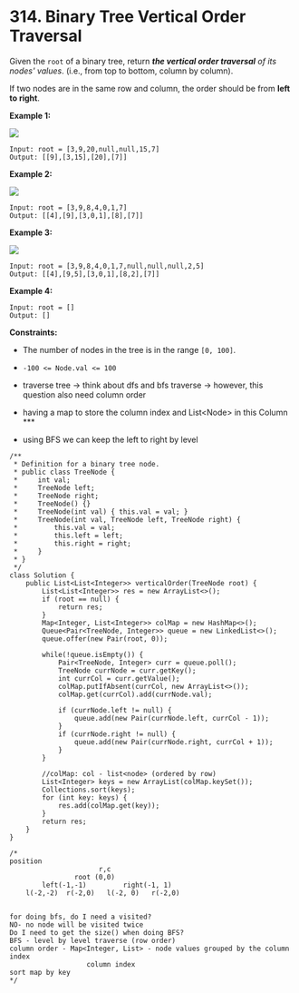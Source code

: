 # 314. Binary Tree Vertical Order Traversal



Given the `root` of a binary tree, return _**the vertical order traversal** of its nodes' values_. (i.e., from top to bottom, column by column).

If two nodes are in the same row and column, the order should be from **left to right**.

&#x20;

**Example 1:**

![](https://assets.leetcode.com/uploads/2021/01/28/vtree1.jpg)

```
Input: root = [3,9,20,null,null,15,7]
Output: [[9],[3,15],[20],[7]]
```

**Example 2:**

![](https://assets.leetcode.com/uploads/2021/01/28/vtree2-1.jpg)

```
Input: root = [3,9,8,4,0,1,7]
Output: [[4],[9],[3,0,1],[8],[7]]
```

**Example 3:**

![](https://assets.leetcode.com/uploads/2021/01/28/vtree2.jpg)

```
Input: root = [3,9,8,4,0,1,7,null,null,null,2,5]
Output: [[4],[9,5],[3,0,1],[8,2],[7]]
```

**Example 4:**

```
Input: root = []
Output: []
```

&#x20;

**Constraints:**

* The number of nodes in the tree is in the range `[0, 100]`.
* `-100 <= Node.val <= 100`



* traverse tree -> think about dfs and bfs traverse -> however, this question also need column order
* having a map to store the column index and List\<Node> in this Column \*\*\*
* using BFS we can keep the left to right by level&#x20;

```
/**
 * Definition for a binary tree node.
 * public class TreeNode {
 *     int val;
 *     TreeNode left;
 *     TreeNode right;
 *     TreeNode() {}
 *     TreeNode(int val) { this.val = val; }
 *     TreeNode(int val, TreeNode left, TreeNode right) {
 *         this.val = val;
 *         this.left = left;
 *         this.right = right;
 *     }
 * }
 */
class Solution {
    public List<List<Integer>> verticalOrder(TreeNode root) {
        List<List<Integer>> res = new ArrayList<>();
        if (root == null) {
            return res;
        }
        Map<Integer, List<Integer>> colMap = new HashMap<>();
        Queue<Pair<TreeNode, Integer>> queue = new LinkedList<>();
        queue.offer(new Pair(root, 0));
        
        while(!queue.isEmpty()) {
            Pair<TreeNode, Integer> curr = queue.poll();
            TreeNode currNode = curr.getKey();
            int currCol = curr.getValue();
            colMap.putIfAbsent(currCol, new ArrayList<>());
            colMap.get(currCol).add(currNode.val);
            
            if (currNode.left != null) {
                queue.add(new Pair(currNode.left, currCol - 1));
            }
            if (currNode.right != null) {
                queue.add(new Pair(currNode.right, currCol + 1));
            }
        }
        
        //colMap: col - list<node> (ordered by row)
        List<Integer> keys = new ArrayList(colMap.keySet());
        Collections.sort(keys);
        for (int key: keys) {
            res.add(colMap.get(key));
        }
        return res;
    }
}

/*
position
                      r,c
                root (0,0)
        left(-1,-1)         right(-1, 1)
    l(-2,-2)  r(-2,0)   l(-2, 0)   r(-2,0)


for doing bfs, do I need a visited? 
NO- no node will be visited twice
Do I need to get the size() when doing BFS? 
BFS - level by level traverse (row order)
column order - Map<Integer, List> - node values grouped by the column index
                   column index
sort map by key
*/
```
